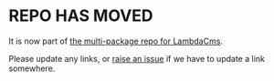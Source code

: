 REPO HAS MOVED
==============

It is now part of
[the multi-package repo for LambdaCms](https://github.org/lambdacms/lambdacms).

Please update any links, or
[raise an issue](https://github.org/lambdacms/lambdacms/issues)
if we have to update a link somewhere.
